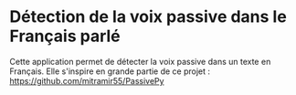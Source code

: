 # Détection de la voix passive dans le Français parlé

Cette application permet de détecter la voix passive dans un texte en Français. 
Elle s'inspire en grande partie de ce projet : https://github.com/mitramir55/PassivePy 
